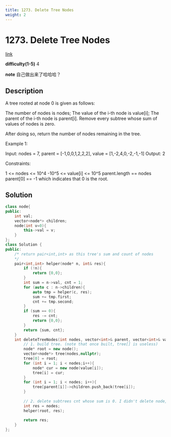 ```yaml
---
title: 1273. Delete Tree Nodes
weight: 2
---
```

# 1273. Delete Tree Nodes
[link](https://leetcode.com/problems/delete-tree-nodes/)

**difficulty(1-5)**
4

**note**
自己做出来了哈哈哈？

## Description
A tree rooted at node 0 is given as follows:

The number of nodes is nodes;
The value of the i-th node is value[i];
The parent of the i-th node is parent[i].
Remove every subtree whose sum of values of nodes is zero.

After doing so, return the number of nodes remaining in the tree.

 

Example 1:



Input: nodes = 7, parent = [-1,0,0,1,2,2,2], value = [1,-2,4,0,-2,-1,-1]
Output: 2
 

Constraints:

1 <= nodes <= 10^4
-10^5 <= value[i] <= 10^5
parent.length == nodes
parent[0] == -1 which indicates that 0 is the root.

## Solution
```c++
class node{
public:
    int val;
    vector<node*> children;
    node(int v=0){
        this->val = v;
    }
};
class Solution {
public:
    /* return pair<int,int> as this tree's sum and count of nodes
    */
    pair<int,int> helper(node* n, int& res){
        if (!n){
            return {0,0};
        }
        int sum = n->val, cnt = 1;
        for (auto c : n->children){
            auto tmp = helper(c, res);
            sum += tmp.first;
            cnt += tmp.second;
        }
        if (sum == 0){
            res -= cnt;
            return {0,0};
        }
        return {sum, cnt};
    }
    int deleteTreeNodes(int nodes, vector<int>& parent, vector<int>& value) {
        // 1. build tree. (note that once built, tree[] is useless)
        node* root = new node();
        vector<node*> tree(nodes,nullptr);
        tree[0] = root;
        for (int i = 1; i < nodes;i++){
            node* cur = new node(value[i]);
            tree[i] = cur;
        }
        for (int i = 1; i < nodes; i++){
            tree[parent[i]]->children.push_back(tree[i]);
        }
        
        // 2. delete subtrees cnt whose sum is 0. I didn't delete node, just update the count.
        int res = nodes;
        helper(root, res);
        
        return res;
    }
};
```